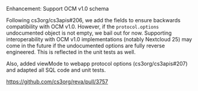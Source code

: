Enhancement: Support OCM v1.0 schema

Following cs3org/cs3apis#206, we add the fields to ensure
backwards compatibility with OCM v1.0. However, if the
`protocol.options` undocumented object is not empty, we bail
out for now. Supporting interoperability with OCM v1.0
implementations (notably Nextcloud 25) may come in the future
if the undocumented options are fully reverse engineered. This
is reflected in the unit tests as well.

Also, added viewMode to webapp protocol options (cs3org/cs3apis#207)
and adapted all SQL code and unit tests.

https://github.com/cs3org/reva/pull/3757
